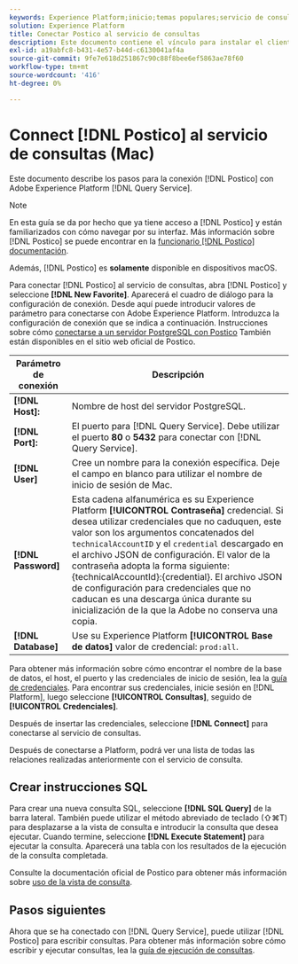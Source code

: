 ```yaml
---
keywords: Experience Platform;inicio;temas populares;servicio de consultas;servicio de consultas;postico;postico;conectarse al servicio de consultas;
solution: Experience Platform
title: Conectar Postico al servicio de consultas
description: Este documento contiene el vínculo para instalar el cliente de copia de seguridad Postico para Adobe Experience Platform Query Service.
exl-id: a19abfc8-b431-4e57-b44d-c6130041af4a
source-git-commit: 9fe7e618d251867c90c88f8bee6ef5863ae78f60
workflow-type: tm+mt
source-wordcount: '416'
ht-degree: 0%

---
```


# Connect [!DNL Postico] al servicio de consultas (Mac)

Este documento describe los pasos para la conexión [!DNL Postico] con Adobe Experience Platform [!DNL Query Service].

>[!NOTE]
>
> En esta guía se da por hecho que ya tiene acceso a [!DNL Postico] y están familiarizados con cómo navegar por su interfaz. Más información sobre [!DNL Postico] se puede encontrar en la [funcionario [!DNL Postico] documentación](https://eggerapps.at/postico/docs).
> 
> Además, [!DNL Postico] es **solamente** disponible en dispositivos macOS.

Para conectar [!DNL Postico] al servicio de consultas, abra [!DNL Postico] y seleccione **[!DNL New Favorite]**. Aparecerá el cuadro de diálogo para la configuración de conexión. Desde aquí puede introducir valores de parámetro para conectarse con Adobe Experience Platform. Introduzca la configuración de conexión que se indica a continuación. Instrucciones sobre cómo [conectarse a un servidor PostgreSQL con Postico](https://eggerapps.at/postico/docs/v1.5.21/favorite-window.html) También están disponibles en el sitio web oficial de Postico.

| Parámetro de conexión | Descripción |
|---|---|
| **[!DNL Host]:** | Nombre de host del servidor PostgreSQL. |
| **[!DNL Port]:** | El puerto para [!DNL Query Service]. Debe utilizar el puerto **80** o **5432** para conectar con [!DNL Query Service]. |
| **[!DNL User]** | Cree un nombre para la conexión específica. Deje el campo en blanco para utilizar el nombre de inicio de sesión de Mac. |
| **[!DNL Password]** | Esta cadena alfanumérica es su Experience Platform **[!UICONTROL Contraseña]** credencial. Si desea utilizar credenciales que no caduquen, este valor son los argumentos concatenados del `technicalAccountID` y el `credential` descargado en el archivo JSON de configuración. El valor de la contraseña adopta la forma siguiente: {technicalAccountId}:{credential}. El archivo JSON de configuración para credenciales que no caducan es una descarga única durante su inicialización de la que la Adobe no conserva una copia. |
| **[!DNL Database]** | Use su Experience Platform **[!UICONTROL Base de datos]** valor de credencial: `prod:all`. |

Para obtener más información sobre cómo encontrar el nombre de la base de datos, el host, el puerto y las credenciales de inicio de sesión, lea la [guía de credenciales](../ui/credentials.md). Para encontrar sus credenciales, inicie sesión en [!DNL Platform], luego seleccione **[!UICONTROL Consultas]**, seguido de **[!UICONTROL Credenciales]**.

Después de insertar las credenciales, seleccione **[!DNL Connect]** para conectarse al servicio de consultas.

Después de conectarse a Platform, podrá ver una lista de todas las relaciones realizadas anteriormente con el servicio de consulta.

## Crear instrucciones SQL

Para crear una nueva consulta SQL, seleccione **[!DNL SQL Query]** de la barra lateral. También puede utilizar el método abreviado de teclado (⇧⌘T) para desplazarse a la vista de consulta e introducir la consulta que desea ejecutar. Cuando termine, seleccione **[!DNL Execute Statement]** para ejecutar la consulta. Aparecerá una tabla con los resultados de la ejecución de la consulta completada.

Consulte la documentación oficial de Postico para obtener más información sobre [uso de la vista de consulta](https://eggerapps.at/postico/docs/v1.3.1/sql-query-view.html).

## Pasos siguientes

Ahora que se ha conectado con [!DNL Query Service], puede utilizar [!DNL Postico] para escribir consultas. Para obtener más información sobre cómo escribir y ejecutar consultas, lea la [guía de ejecución de consultas](../best-practices/writing-queries.md).
